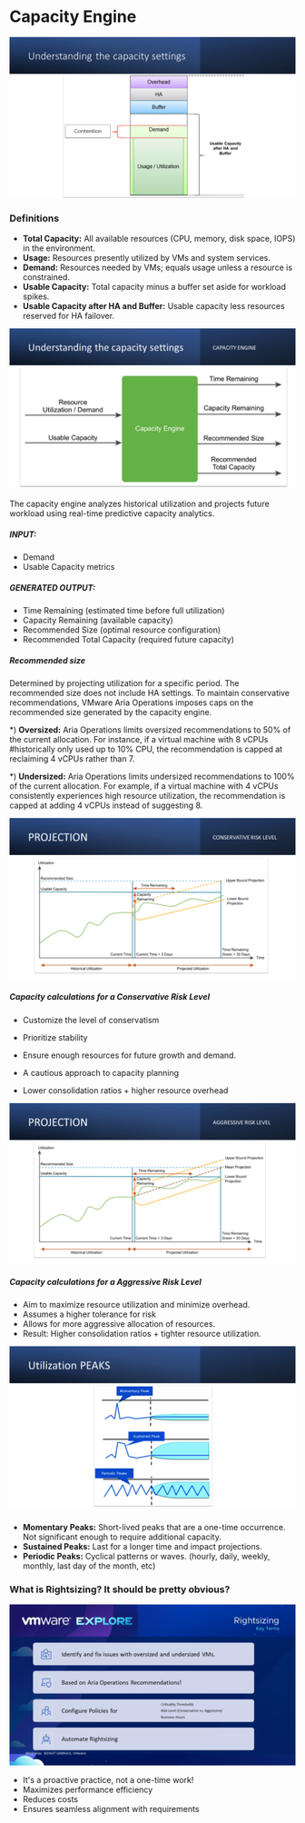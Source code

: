 # Capacity Engine

<img src="./assets/Slide1.PNG"/> 

### Definitions
- **Total Capacity:** All available resources (CPU, memory, disk space, IOPS) in the environment.
- **Usage:** Resources presently utilized by VMs and system services.
- **Demand:** Resources needed by VMs; equals usage unless a resource is constrained.
- **Usable Capacity:** Total capacity minus a buffer set aside for workload spikes.
- **Usable Capacity after HA and Buffer:** Usable capacity less resources reserved for HA failover.

<img src="./assets/Slide2.PNG" /> 

The capacity engine analyzes historical utilization and projects future workload using real-time predictive capacity analytics. 

##### INPUT:  

- Demand 
- Usable Capacity metrics

##### GENERATED OUTPUT: 

- Time Remaining (estimated time before full utilization)
- Capacity Remaining (available capacity)
- Recommended Size (optimal resource configuration)
- Recommended Total Capacity (required future capacity)

##### Recommended size

Determined by projecting utilization for a specific period. The recommended size does not include HA settings. To maintain conservative recommendations, VMware Aria Operations imposes caps on the recommended size generated by the capacity engine.

*) **Oversized:** Aria Operations limits oversized recommendations to 50% of the current allocation. For instance, if a virtual machine with 8 vCPUs #historically only used up to 10% CPU, the recommendation is capped at reclaiming 4 vCPUs rather than 7.

*) **Undersized:** Aria Operations limits undersized recommendations to 100% of the current allocation. For example, if a virtual machine with 4 vCPUs consistently experiences high resource utilization, the recommendation is capped at adding 4 vCPUs instead of suggesting 8.

<img src="./assets/Slide3.PNG"/> 

##### Capacity calculations for a Conservative Risk Level

- Customize the level of conservatism

- Prioritize stability
- Ensure enough resources for future growth and demand.
- A cautious approach to capacity planning
- Lower consolidation ratios + higher resource overhead

<img src="./assets/Slide4.PNG" /> 

##### Capacity calculations for a Aggressive Risk Level

- Aim to maximize resource utilization and minimize overhead.
- Assumes a higher tolerance for risk 
- Allows for more aggressive allocation of resources.
- Result: Higher consolidation ratios + tighter resource utilization.

<img src="./assets/Slide5.PNG"  /> 

##### 
- **Momentary Peaks:** Short-lived peaks that are a one-time occurrence. Not significant enough to require additional capacity.
- **Sustained Peaks:** Last for a longer time and impact projections. 
- **Periodic Peaks:** Cyclical patterns or waves. (hourly, daily, weekly, monthly, last day of the month, etc)



### What is Rightsizing?  It should be pretty obvious? 
<img src="./assets/Slide6.PNG"/>

- It's a proactive practice, not a one-time work!
- Maximizes performance efficiency
- Reduces costs
- Ensures seamless alignment with requirements